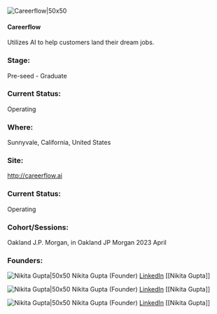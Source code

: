 

![Careerflow|50x50](http://apimg.techstars.com/sf/accounts/logo/Logo_6302d5beb227252d9496b77b9.png)

#### Careerflow
Utilizes AI to help customers land their dream jobs.

### Stage: 
Pre-seed - Graduate 

### Current Status: 
Operating

### Where:
Sunnyvale, California, United States

### Site:
http://careerflow.ai





### Current Status: 
Operating

### Cohort/Sessions: 
Oakland J.P. Morgan, in Oakland JP Morgan 2023 April

### Founders: 

![Nikita Gupta|50x50]() Nikita Gupta (Founder) [LinkedIn](https://linkedin.com/in/guptanikita16) [[Nikita Gupta]]

![Nikita Gupta|50x50]() Nikita Gupta (Founder) [LinkedIn](https://linkedin.com/in/guptanikita16) [[Nikita Gupta]]

![Nikita Gupta|50x50]() Nikita Gupta (Founder) [LinkedIn](https://linkedin.com/in/guptanikita16) [[Nikita Gupta]]


